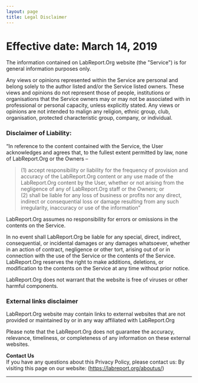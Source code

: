 ```yaml
---
layout: page
title: Legal Disclaimer
---
```

# Effective date: March 14, 2019  

The information contained on LabReport.Org website (the "Service") is for general information purposes only.  

Any views or opinions represented within the Service are personal and belong solely to the author listed and/or the Service listed owners. These views and opinions do not represent those of people, institutions or organisations that the Service owners may or may not be associated with in professional or personal capacity, unless explicitly stated. Any views or opinions are not intended to malign any religion, ethnic group, club, organisation, protected characteristic group, company, or individual.  

### Disclaimer of Liability:  

“In reference to the content contained with the Service, the User acknowledges and agrees that, to the fullest extent permitted by law, none of LabReport.Org or the Owners –  

>(1)	accept responsibility or liability for the frequency of provision and accuracy of the LabReport.Org content or any use made of the LabReport.Org content by the User, whether or not arising from the negligence of any of LabReport.Org staff or the Owners; or  
(2)	shall be liable for any loss of business or profits nor any direct, indirect or consequential loss or damage resulting from any such irregularity, inaccuracy or use of the information”  

LabReport.Org assumes no responsibility for errors or omissions in the contents on the Service.  

In no event shall LabReport.Org be liable for any special, direct, indirect, consequential, or incidental damages or any damages whatsoever, whether in an action of contract, negligence or other tort, arising out of or in connection with the use of the Service or the contents of the Service. LabReport.Org reserves the right to make additions, deletions, or modification to the contents on the Service at any time without prior notice.   

LabReport.Org does not warrant that the website is free of viruses or other harmful components.  

### External links disclaimer  

LabReport.Org website may contain links to external websites that are not provided or maintained by or in any way affiliated with LabReport.Org  

Please note that the LabReport.Org does not guarantee the accuracy, relevance, timeliness, or completeness of any information on these external websites.  

**Contact Us**  
If you have any questions about this Privacy Policy, please contact us:
By visiting this page on our website: (<https://labreport.org/aboutus/>)  

---
